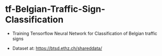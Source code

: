# tf-Belgian-Traffic-Sign-Classification

- Training Tensorflow Neural Network for Classification of Belgian traffic signs

- Dataset at: https://btsd.ethz.ch/shareddata/
